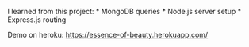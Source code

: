 I learned from this project:
    * MongoDB queries
    * Node.js server setup
    * Express.js routing

Demo on heroku: https://essence-of-beauty.herokuapp.com/
